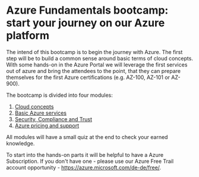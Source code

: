 # Azure Fundamentals bootcamp: start your journey on our Azure platform

The intend of this bootcamp is to begin the journey with Azure. The first step will be to build a common sense around basic terms of cloud concepts. With some hands-on in the Azure Portal we will leverage the first services out of azure and bring the attendees to the point, that they can prepare themselves for the first Azure certifications (e.g. AZ-100, AZ-101 or AZ-900).

The bootcamp is divided into four modules:

1. [Cloud concepts](/1_cloudconcepts/readme.md)
2. [Basic Azure services](/2_basic-azure-services/readme.md)
3. [Security, Compliance and Trust](/2_basic-azure-services/readme.md)
4. [Azure pricing and support](/4_azure-pricing-support/readme.md)

All modules will have a small quiz at the end to check your earned knowledge.

To start into the hands-on parts it will be helpful to have a Azure Subscription. If you don't have one - please use our Azure Free Trail account opportunity - <https://azure.microsoft.com/de-de/free/>.

